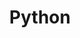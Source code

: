 ---
title: Python
description: 🐍
image:

# Badge style
style:
    background: "#a84d8d"
    color: "#fff"
---